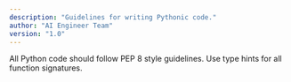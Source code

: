 ```yaml
---
description: "Guidelines for writing Pythonic code."
author: "AI Engineer Team"
version: "1.0"
---
```

All Python code should follow PEP 8 style guidelines.
Use type hints for all function signatures.
